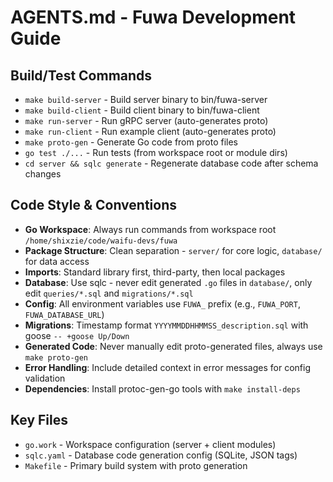 # AGENTS.md - Fuwa Development Guide

## Build/Test Commands
- `make build-server` - Build server binary to bin/fuwa-server
- `make build-client` - Build client binary to bin/fuwa-client  
- `make run-server` - Run gRPC server (auto-generates proto)
- `make run-client` - Run example client (auto-generates proto)
- `make proto-gen` - Generate Go code from proto files
- `go test ./...` - Run tests (from workspace root or module dirs)
- `cd server && sqlc generate` - Regenerate database code after schema changes

## Code Style & Conventions
- **Go Workspace**: Always run commands from workspace root `/home/shixzie/code/waifu-devs/fuwa`
- **Package Structure**: Clean separation - `server/` for core logic, `database/` for data access
- **Imports**: Standard library first, third-party, then local packages  
- **Database**: Use sqlc - never edit generated `.go` files in `database/`, only edit `queries/*.sql` and `migrations/*.sql`
- **Config**: All environment variables use `FUWA_` prefix (e.g., `FUWA_PORT`, `FUWA_DATABASE_URL`)
- **Migrations**: Timestamp format `YYYYMMDDHHMMSS_description.sql` with goose `-- +goose Up/Down`
- **Generated Code**: Never manually edit proto-generated files, always use `make proto-gen`
- **Error Handling**: Include detailed context in error messages for config validation
- **Dependencies**: Install protoc-gen-go tools with `make install-deps`

## Key Files
- `go.work` - Workspace configuration (server + client modules)
- `sqlc.yaml` - Database code generation config (SQLite, JSON tags)
- `Makefile` - Primary build system with proto generation
